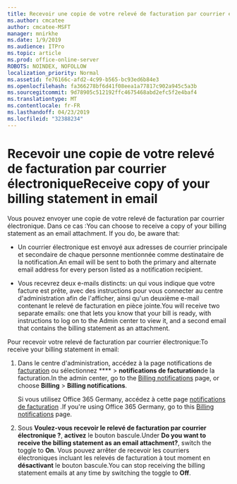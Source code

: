```yaml
---
title: Recevoir une copie de votre relevé de facturation par courrier électronique
ms.author: cmcatee
author: cmcatee-MSFT
manager: mnirkhe
ms.date: 1/9/2019
ms.audience: ITPro
ms.topic: article
ms.prod: office-online-server
ROBOTS: NOINDEX, NOFOLLOW
localization_priority: Normal
ms.assetid: fe76166c-afd2-4c99-b565-bc93ed6b84e3
ms.openlocfilehash: fa366278bf6d41f08eea1a77817c902a945c5a3b
ms.sourcegitcommit: 9d78905c512192ffc4675468abd2efc5f2e4baf4
ms.translationtype: MT
ms.contentlocale: fr-FR
ms.lasthandoff: 04/23/2019
ms.locfileid: "32388234"
---
```

# <a name="receive-copy-of-your-billing-statement-in-email"></a><span data-ttu-id="83a0e-102">Recevoir une copie de votre relevé de facturation par courrier électronique</span><span class="sxs-lookup"><span data-stu-id="83a0e-102">Receive copy of your billing statement in email</span></span>
<span data-ttu-id="83a0e-p101">Vous pouvez envoyer une copie de votre relevé de facturation par courrier électronique. Dans ce cas :</span><span class="sxs-lookup"><span data-stu-id="83a0e-p101">You can choose to receive a copy of your billing statement as an email attachment. If you do, be aware that:</span></span>
  
- <span data-ttu-id="83a0e-105">Un courrier électronique est envoyé aux adresses de courrier principale et secondaire de chaque personne mentionnée comme destinataire de la notification.</span><span class="sxs-lookup"><span data-stu-id="83a0e-105">An email will be sent to both the primary and alternate email address for every person listed as a notification recipient.</span></span>
    
- <span data-ttu-id="83a0e-106">Vous recevrez deux e-mails distincts: un qui vous indique que votre facture est prête, avec des instructions pour vous connecter au centre d'administration afin de l'afficher, ainsi qu'un deuxième e-mail contenant le relevé de facturation en pièce jointe.</span><span class="sxs-lookup"><span data-stu-id="83a0e-106">You will receive two separate emails: one that lets you know that your bill is ready, with instructions to log on to the Admin center to view it, and a second email that contains the billing statement as an attachment.</span></span>
    
<span data-ttu-id="83a0e-107">Pour recevoir votre relevé de facturation par courrier électronique:</span><span class="sxs-lookup"><span data-stu-id="83a0e-107">To receive your billing statement in email:</span></span>
  
1. <span data-ttu-id="83a0e-108">Dans le centre d'administration, accédez à la page notifications de [facturation](https://go.microsoft.com/fwlink/p/?linkid=853212) ou sélectionnez \*\*\*\* \> **notifications de facturation**de la facturation.</span><span class="sxs-lookup"><span data-stu-id="83a0e-108">In the admin center, go to the [Billing notifications](https://go.microsoft.com/fwlink/p/?linkid=853212) page, or choose **Billing** \> **Billing notifications**.</span></span>
    
    <span data-ttu-id="83a0e-109">Si vous utilisez Office 365 Germany, accédez à cette page [notifications de facturation](https://go.microsoft.com/fwlink/p/?linkid=853213) .</span><span class="sxs-lookup"><span data-stu-id="83a0e-109">If you're using Office 365 Germany, go to this [Billing notifications](https://go.microsoft.com/fwlink/p/?linkid=853213) page.</span></span> 
    
2. <span data-ttu-id="83a0e-110">Sous **Voulez-vous recevoir le relevé de facturation par courrier électronique ?**, **activez** le bouton bascule.</span><span class="sxs-lookup"><span data-stu-id="83a0e-110">Under **Do you want to receive the billing statement as an email attachment?**, switch the toggle to **On**.</span></span> <span data-ttu-id="83a0e-111">Vous pouvez arrêter de recevoir les courriers électroniques incluant les relevés de facturation à tout moment en **désactivant** le bouton bascule.</span><span class="sxs-lookup"><span data-stu-id="83a0e-111">You can stop receiving the billing statement emails at any time by switching the toggle to **Off**.</span></span>
    

